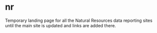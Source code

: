 nr
==

Temporary landing page for all the Natural Resources data reporting sites until the main site is updated and links are added there.

